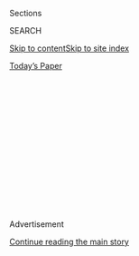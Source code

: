 <div id="app">

<div>

<div>

<div>

<div class="NYTAppHideMasthead css-1q2w90k e1suatyy0">

<div class="section css-ui9rw0 e1suatyy2">

<div class="css-eph4ug er09x8g0">

<div class="css-6n7j50">

</div>

<span class="css-1dv1kvn">Sections</span>

<div class="css-10488qs">

<span class="css-1dv1kvn">SEARCH</span>

</div>

[Skip to content](#site-content)[Skip to site index](#site-index)

</div>

<div class="css-10698na e1huz5gh0">

</div>

</div>

<div id="masthead-bar-one" class="section hasLinks css-15hmgas e1csuq9d3">

<div class="css-uqyvli e1csuq9d0">

</div>

<div class="css-1uqjmks e1csuq9d1">

</div>

<div class="css-9e9ivx">

[](https://myaccount.nytimes.com/auth/login?response_type=cookie&client_id=vi)

</div>

<div class="css-1bvtpon e1csuq9d2">

[Today’s Paper](https://www.nytimes.com/section/todayspaper)

</div>

</div>

</div>

</div>

<div data-aria-hidden="false">

<div id="site-content" role="main">

<div>

<div class="css-1aor85t" style="opacity:0.000000001;z-index:-1;visibility:hidden">

<div class="css-1hqnpie">

<div class="css-epjblv">

<span class="css-17xtcya">[Opinion](/section/opinion)</span><span class="css-x15j1o">|</span><span class="css-fwqvlz">When
Antifa Hysteria Sweeps America</span>

</div>

<div class="css-k008qs">

<div class="css-1iwv8en">

<span class="css-18z7m18"></span>

<div>

</div>

</div>

<span class="css-1n6z4y">https://nyti.ms/3dadKll</span>

<div class="css-1705lsu">

<div class="css-4xjgmj">

<div class="css-4skfbu" role="toolbar" data-aria-label="Social Media Share buttons, Save button, and Comments Panel with current comment count" data-testid="share-tools">

  - 
  - 
  - 
  - 
    
    <div class="css-6n7j50">
    
    </div>

  - 
  - 

</div>

</div>

</div>

</div>

</div>

</div>

<div id="NYT_TOP_BANNER_REGION" class="css-13pd83m">

</div>

<div id="top-wrapper" class="css-1sy8kpn">

<div id="top-slug" class="css-l9onyx">

Advertisement

</div>

[Continue reading the main story](#after-top)

<div class="ad top-wrapper" style="text-align:center;height:100%;display:block;min-height:250px">

<div id="top" class="place-ad" data-position="top" data-size-key="top">

</div>

</div>

<div id="after-top">

</div>

</div>

<div>

<div class="css-v5btjw etb61u70">

<div class="css-v05ibm etb61u71">

[Opinion](/section/opinion)

</div>

</div>

<div id="sponsor-wrapper" class="css-1hyfx7x">

<div id="sponsor-slug" class="css-19vbshk">

Supported by

</div>

[Continue reading the main story](#after-sponsor)

<div id="sponsor" class="ad sponsor-wrapper" style="text-align:center;height:100%;display:block">

</div>

<div id="after-sponsor">

</div>

</div>

<div class="css-186x18t">

</div>

<div class="css-1vkm6nb ehdk2mb0">

# When Antifa Hysteria Sweeps America

</div>

The panic is a measure of how deluded public discourse has become.

<div class="css-18e8msd">

<div class="css-vp77d3 epjyd6m0">

<div class="css-1p10dcb ey68jwv0" data-aria-hidden="true">

[![Nicholas
Kristof](https://static01.nyt.com/images/2018/04/03/opinion/nicholas-kristof/nicholas-kristof-thumbLarge-v2.png
"Nicholas Kristof")](https://www.nytimes.com/column/nicholas-kristof)

</div>

<div class="css-1baulvz">

By [<span class="css-1baulvz last-byline" itemprop="name">Nicholas
Kristof</span>](https://www.nytimes.com/column/nicholas-kristof)

<div class="css-8atqhb">

Opinion Columnist

</div>

</div>

</div>

  - June 17, 2020

  - 
    
    <div class="css-4xjgmj">
    
    <div class="css-d8bdto" role="toolbar" data-aria-label="Social Media Share buttons, Save button, and Comments Panel with current comment count" data-testid="share-tools">
    
      - 
      - 
      - 
      - 
        
        <div class="css-6n7j50">
        
        </div>
    
      - 
      - 
    
    </div>
    
    </div>

</div>

<div class="css-79elbk" data-testid="photoviewer-wrapper">

<div class="css-z3e15g" data-testid="photoviewer-wrapper-hidden">

</div>

<div class="css-1a48zt4 ehw59r15" data-testid="photoviewer-children">

![<span class="css-16f3y1r e13ogyst0" data-aria-hidden="true">Residents
gathered this month on a corner in Coquille, Ore., in anticipation of
rumored (nonexistent) busloads of antifa
activists.</span><span class="css-cnj6d5 e1z0qqy90" itemprop="copyrightHolder"><span class="css-1ly73wi e1tej78p0">Credit...</span><span><span>Amy
Moss Strong/The
World</span></span></span>](https://static01.nyt.com/images/2020/06/17/opinion/17kristof1/merlin_173646105_2d1a027f-c498-40e1-abc2-a0ca961400f1-articleLarge.jpg?quality=75&auto=webp&disable=upscale)

</div>

</div>

</div>

<div class="section meteredContent css-1r7ky0e" name="articleBody" itemprop="articleBody">

<div class="audioFigureHeading">

### Listen to This Op-Ed

<span class="css-16qbtva">Audio Recording by Audm</span>

</div>

<div class="css-qe9gm7">

<div>

</div>

</div>

<div class="css-1fanzo5 StoryBodyCompanionColumn">

<div class="css-53u6y8">

*To hear more audio stories from publishers like The New York Times,
download* [*Audm for iPhone or
Android*](https://www.audm.com/?utm_source=nytopinion&utm_medium=embed&utm_campaign=antifa_hysteria_america)*.*

What can we possibly make of the crisis that unfolded in the remote
Oregon seaside town of Coquille?

Coquille is a sleepy logging community of 3,800 people, almost all of
them white. It is miles and miles from nowhere. Portland is 250 miles to
the north. San Francisco is 500 miles to the south.

But Fox News is in a frenzy about rioters and looters, and President
Trump warns about the anti-fascist movement known as antifa. So early
this month as a small group of local residents planned a peaceful “Black
Lives Matter” protest in Coquille, word raced around that three busloads
of antifa activists were headed to Coquille to bust up the town.

The sheriff and his deputies donned bulletproof vests, [prepared their
MRAP armored
vehicle](https://theworldlink.com/news/local/photo-gallery-hundreds-turn-out-over-rumored-riot/collection_71a9dfac-a562-11ea-b81d-1f2184b2b90b.html#11)
and took up positions to fight off the invasion. Almost 200 local
people, some shouldering rifles and others holding flags, gathered to
protect their town (overshadowing the handful of people who had come to
wave Black Lives Matter signs).

</div>

</div>

<div class="css-1fanzo5 StoryBodyCompanionColumn">

<div class="css-53u6y8">

“I feel defensive and want to protect my home,” one man, Timothy
Robinette,
[told](https://theworldlink.com/news/local/hundreds-turn-out-to-stop-rumored-riot/article_b58d6386-a59b-11ea-90f0-7f3504c58c5d.html)
the local newspaper, The World.

A sheriff from a nearby county, John Ward, [warned
citizens](https://ktvl.com/news/local/not-a-call-to-arms-curry-county-sheriff-explains-facebook-post-on-rumored-antifa-bus)
in a public Facebook post of rumors that the anti-fascists could rampage
into his area as well.

“I was told they are looking for a fight,” he explained. Ward added that
he had no problem with peaceful protests — a Black Lives Matter protest
had been held peacefully in the local town of Brookings — but he hinted
that citizens might want to help the police fend off any antifa attack.

“Without asking,” he said, “I am sure we have a lot of local boys, too,
with guns that will protect our citizens.”

Of course, no rampaging anarchists ever showed up. The Battle of
Coquille ended without beginning.

<div class="css-1q1hscp">

<div class="css-1xk4eoy">

<div id="NK">

</div>

</div>

</div>

</div>

</div>

<div class="css-1fanzo5 StoryBodyCompanionColumn">

<div class="css-53u6y8">

Similar hysteria about antifa invasions has erupted [across the
country](https://www.detroitnews.com/story/news/nation/2020/06/02/false-claims-antifa-protesters-plague-small-us-cities/111899444/).
[I asked my followers on
Facebook](https://www.facebook.com/kristof/posts/10159885205317891?__xts__%5b0%5d=68.ARAVnkUTUgiRHe7PEE2SsJ8HPxpc50fo9LzoUWxjsgXHvmgtl-NE8VFhGrr4qBIZt7cxN9cvFsH8nVaD0IAVqLeyGe7KsnhjpJxJb8pio_yTPi6m0aKQr8SwTr1950y6fKrObouJIz5ai3L0XEqb0RcN7XnNtGyglUdu76Md2B5qCreEQMveNjWjaw2lNQEAYlSuU7uENm2F8fae1WBozYwBtzgYayLDzVJhZ_VJMsDq9qhaDDQVQ8v3ZxNpcLWJz2PlRPJ8lcd_QsctED82cujRarYxRMSyx0RwGUj-zvljdBuF-sPSdIKyFNo5GE3RBu_qSCL7TUQ&__tn__=-R)
how earnest citizens could fall prey to such panics, and I was stunned
by how many reported similar anxieties in their own towns — sometimes
creating dangerous situations.

In Forks, Wash., which is overwhelmingly white, a mixed-race family from
Spokane that was camping in the area was assumed to be part of a rumored
antifa protest. The local newspaper, The Peninsula Daily News,
[reported](https://www.peninsuladailynews.com/crime/family-harassed-in-forks-after-being-accused-of-being-members-of-antifa/)
that local people aggressively confronted the family — a mom, dad,
16-year-old daughter and grandmother — and accused the visitors of being
part of antifa.

The family’s vehicle was tailed by four cars of vigilantes, some armed,
and then trees were felled across the road to keep the visitors from
leaving their campsite. (Four high school students rescued them by
cutting the logs with a chain saw, and sheriff’s deputies escorted them
to safety.)

Folks, this is insane. It’s a measure of how deluded public discourse
has become, how untethered from reality, that a mob of gunmen can
terrify campers apparently because of the color of their skin — and
think themselves heroes who are defending their communities.

All this ugliness may also be a window into the unrest that could unfold
this winter if Trump is defeated but claims that the election was stolen
from him by immigrants who voted illegally.

I’ve occasionally encountered mass hysteria in other countries. In rural
Indonesia, I once [reported on a
mob](https://www.nytimes.com/1998/10/20/world/fears-of-sorcerers-spur-killings-in-java.html)
that was beheading people believed to be sorcerers, then carrying their
heads on pikes. But I never imagined that the United States could plunge
into such delirium.

Antifa, short for anti-fascists, [hasn’t killed
anyone](https://www.wbur.org/hereandnow/2020/06/11/what-is-antifa-trump-protests)
and appears to have been only a marginal presence in Black Lives Matter
protests. [None of those
arrested](https://www.nytimes.com/2020/06/11/us/antifa-protests-george-floyd.html)
on serious federal charges related to the unrest have been linked to
antifa.

</div>

</div>

<div class="css-1fanzo5 StoryBodyCompanionColumn">

<div class="css-53u6y8">

Still, the movement has a mythic status in some right-wing narratives,
and Trump and Fox News have hyped the threat. (The Seattle Times
[caught](https://www.seattletimes.com/seattle-news/politics/fox-news-runs-digitally-altered-images-in-coverage-of-seattles-protests-capitol-hill-autonomous-zone/)
Fox faking photos to exaggerate unrest in Seattle.)

Race-baiting extremists have also tried to manipulate public fears. One
Twitter account purportedly run by an antifa group, @Antifa\_US,
announced on May 31 that “tonight’s the night … we move into the
residential areas … the white hoods … and we take what’s ours.” But
Twitter
[said](https://www.cbsnews.com/news/twitter-fake-antifa-acount-white-supremacists-removal/)
that the account was actually run by white supremacists posing as
antifa.

These antifa panics are where racism and hysteria intersect, in a nation
that has more guns than people. They arise when a lying president takes
every opportunity not to heal our national divisions but to stoke them,
when people live in a news ecosystem that provides no reality check but
inflames prejudices and feeds fears.

You might think that this kind of hysteria would be self-correcting:
Citizens would see that no antifa people show up and then realize that
they had been manipulated by people who treat them as dummies. But the
narrative actually gaining traction in some quarters is that guns forced
the antifa to back off.

NBC News, which has published excellent accounts of this hysteria,
quoted one armed “defender” of the remote town of Klamath Falls, Ore.,
as initially saying
[that](https://www.nbcnews.com/tech/social-media/klamath-falls-oregon-victory-declared-over-antifa-which-never-showed-n1226681)
antifa warriors were on the way “to burn everything and to kill white
people.”

After none showed up, a [local bar owner
said](https://www.facebook.com/BlackDogBilliards/posts/3317601008272149?__xts__%5B0%5D=68.ARBOw_sLf2jlK3QcCTbMRjrsJTqAsMSxNx2UukVmY45LyqrCuy-X0T0tuAzWSsdnOV4Gl-MnNgR0ecKIxudwgMoBoWWK47arRAtPcgWHMn4AcQPinPKrffW9bsP1FjDhSKqxq01XlrNi3GZxB4SAma4RZkpO3IFOD4MOetuQwe_zJmMJD6Q0G_gmG-4Vd5bRO-AeCt3lRIor1AxDVPKi8ZIkkDH6Px036y_wjw24tJ3p3GrWniT4pLzdM2O3RMBFze1PY5UXn0_wIpDizlYv2MlRIBtEz_gOWzZLCVPtqMqxm5Fb0Vmh4TmbRqd85BahF8uZkTxF2vcXYERo&__tn__=H-R)
on Facebook that he was proud of the armed turnout and boasted that
antifa activists had been repelled because they “walked into a hornet’s
nest.”

*The Times is committed to publishing* [*a diversity of
letters*](https://www.nytimes.com/2019/01/31/opinion/letters/letters-to-editor-new-york-times-women.html)
*to the editor. We’d like to hear what you think about this or any of
our articles. Here are some*
[*tips*](https://help.nytimes.com/hc/en-us/articles/115014925288-How-to-submit-a-letter-to-the-editor)*.
And here’s our email:*
[*letters@nytimes.com*](mailto:letters@nytimes.com)*.*

</div>

</div>

</div>

<div>

</div>

<div>

</div>

<div>

</div>

<div>

<div id="bottom-wrapper" class="css-1ede5it">

<div id="bottom-slug" class="css-l9onyx">

Advertisement

</div>

[Continue reading the main story](#after-bottom)

<div id="bottom" class="ad bottom-wrapper" style="text-align:center;height:100%;display:block;min-height:90px">

</div>

<div id="after-bottom">

</div>

</div>

</div>

</div>

</div>

## Site Index

<div>

</div>

## Site Information Navigation

  - [© <span>2020</span> <span>The New York Times
    Company</span>](https://help.nytimes.com/hc/en-us/articles/115014792127-Copyright-notice)

<!-- end list -->

  - [NYTCo](https://www.nytco.com/)
  - [Contact
    Us](https://help.nytimes.com/hc/en-us/articles/115015385887-Contact-Us)
  - [Work with us](https://www.nytco.com/careers/)
  - [Advertise](https://nytmediakit.com/)
  - [T Brand Studio](http://www.tbrandstudio.com/)
  - [Your Ad
    Choices](https://www.nytimes.com/privacy/cookie-policy#how-do-i-manage-trackers)
  - [Privacy](https://www.nytimes.com/privacy)
  - [Terms of
    Service](https://help.nytimes.com/hc/en-us/articles/115014893428-Terms-of-service)
  - [Terms of
    Sale](https://help.nytimes.com/hc/en-us/articles/115014893968-Terms-of-sale)
  - [Site Map](https://spiderbites.nytimes.com)
  - [Help](https://help.nytimes.com/hc/en-us)
  - [Subscriptions](https://www.nytimes.com/subscription?campaignId=37WXW)

</div>

</div>

</div>

</div>
